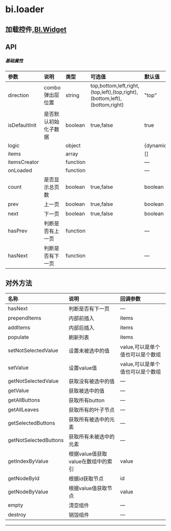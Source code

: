 # bi.loader

## 加载控件,[BI.Widget](/core/widget.md)


## API
##### 基础属性
| 参数    | 说明           | 类型  | 可选值 | 默认值
| :------ |:-------------  | :-----| :----|:----
| direction | combo弹出层位置 | string | top,bottom,left,right,(top,left),(top,right),(bottom,left),(bottom,right) | "top"|
| isDefaultInit | 是否默认初始化子数据 |boolean | true,false | true |
| logic | | object | | {dynamic:true,scrolly:true} |
| items| | array | | []|
| itemsCreator | | function | | — |
| onLoaded | | function | | — |
| count | 是否显示总页数 | boolean| true,false|boolean|
| prev | 上一页 | boolean | true,false | boolean |
| next | 下一页 | boolean | true,false | boolean |
| hasPrev | 判断是否有上一页 | function | | — |
| hasNext | 判断是否有下一页 | function | | — |



## 对外方法
| 名称     | 说明                           |  回调参数     
| :------ |:-------------                  | :-----   
| hasNext | 判断是否有下一页 | — |
| prependItems | 内部前插入 | items |
| addItems | 内部后插入 | items |
| populate | 刷新列表 | items |
| setNotSelectedValue| 设置未被选中的值 | value,可以是单个值也可以是个数组|
| setValue | 设置value值 | value,可以是单个值也可以是个数组 |
| getNotSelectedValue | 获取没有被选中的值 | —|
| getValue | 获取被选中的值 |—|
| getAllButtons | 获取所有button |—|
| getAllLeaves | 获取所有的叶子节点 | —|
| getSelectedButtons | 获取所有被选中的元素 | —|
| getNotSelectedButtons | 获取所有未被选中的元素 | —|
| getIndexByValue | 根据value值获取value在数组中的索引 | value|
| getNodeById | 根据id获取节点 | id |
| getNodeByValue | 根据value值获取节点 | value |
| empty| 清空组件|—|
| destroy| 销毁组件|—|



---



